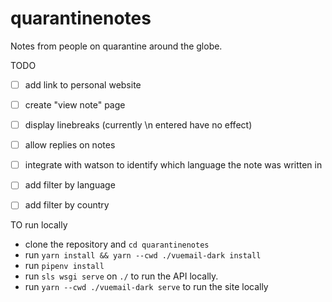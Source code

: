 # quarantinenotes
Notes from people on quarantine around the globe.


TODO
  * [ ] add link to personal website
  * [ ] create "view note" page
  * [ ] display linebreaks (currently \n entered have no effect)
  * [ ] allow replies on notes
  * [ ] integrate with watson to identify which language the note was written in
  * [ ] add filter by language
  * [ ] add filter by country


TO run locally
- clone the repository and `cd quarantinenotes`
- run `yarn install && yarn --cwd ./vuemail-dark install`
- run `pipenv install`
- run `sls wsgi serve` on `./` to run the API locally.
- run `yarn --cwd ./vuemail-dark serve` to run the site locally
